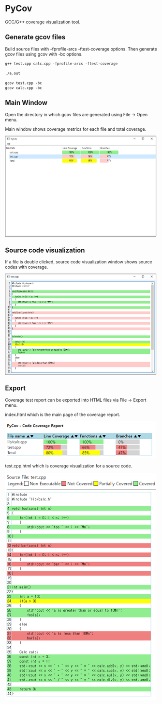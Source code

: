 # PyCov
GCC/G++ coverage visualization tool.

## Generate gcov files

Build source files with -fprofile-arcs -ftest-coverage options.
Then generate gcov files using gcov with -bc options.

```
g++ test.cpp calc.cpp -fprofile-arcs -ftest-coverage 

./a.out

gcov test.cpp -bc
gcov calc.cpp -bc
```

## Main Window

Open the directory in which gcov files are generated using File -> Open menu.

Main window shows coverage metrics for each file and total coverage.

<img src='images/pycov_main.png' width='500px'>

## Source code visualization

If a file is double clicked, source code visualization window shows source codes with coverage.

<img src='images/pycov_code.png' width='500px'>

## Export

Coverage test report can be exported into HTML files via File -> Export menu.

index.html which is the main page of the coverage report.

<img src='images/pycov_index_html.png' width='500px'>

test.cpp.html which is coverage visualization for a source code.

<img src='images/pycov_code_html.png' width='500px'>
